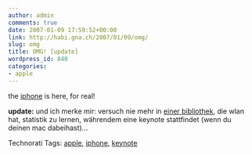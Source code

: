 ```yaml
---
author: admin
comments: true
date: 2007-01-09 17:59:52+00:00
link: http://habi.gna.ch/2007/01/09/omg/
slug: omg
title: OMG! [update]
wordpress_id: 840
categories:
- apple
---
```


<fanboymode>

the [iphone](http://fscklog.typepad.com/tick/) is here, for real!

</fanboymode>

**update:** und ich merke mir: versuch nie mehr in [einer bibliothek](http://www.stub.unibe.ch/), die wlan hat, statistik zu lernen, währendem eine keynote stattfindet (wenn du deinen mac dabeihast)...



Technorati Tags: [apple](http://www.technorati.com/tag/apple), [iphone](http://www.technorati.com/tag/iphone), [keynote](http://www.technorati.com/tag/keynote)
